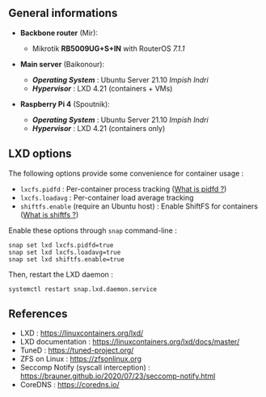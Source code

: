 ## General informations

* **Backbone router** (Mir):

  - Mikrotik **RB5009UG+S+IN** with RouterOS *7.1.1*

* **Main server** (Baikonour):

  - ***Operating System*** : Ubuntu Server 21.10 *Impish Indri*
  - ***Hypervisor*** : LXD 4.21 (containers + VMs)

* **Raspberry Pi 4** (Spoutnik):

  - ***Operating System*** : Ubuntu Server 21.10 *Impish Indri*
  - ***Hypervisor*** : LXD 4.21 (containers only)

## LXD options

The following options provide some convenience for container usage :

* `lxcfs.pidfd` : Per-container process tracking ([What is pidfd ?](https://kernel-recipes.org/en/2019/talks/pidfds-process-file-descriptors-on-linux/))
* `lxcfs.loadavg` : Per-container load average tracking
* `shiftfs.enable` (require an Ubuntu host) : Enable ShiftFS for containers ([What is shiftfs ?](https://discuss.linuxcontainers.org/t/trying-out-shiftfs/5155)) 

Enable these options through `snap` command-line :

  ```shell
  snap set lxd lxcfs.pidfd=true
  snap set lxd lxcfs.loadavg=true
  snap set lxd shiftfs.enable=true
  ```

Then, restart the LXD daemon :

  ```
  systemctl restart snap.lxd.daemon.service
  ```

## References

* LXD : https://linuxcontainers.org/lxd/
* LXD documentation : https://linuxcontainers.org/lxd/docs/master/
* TuneD : https://tuned-project.org/
* ZFS on Linux : https://zfsonlinux.org
* Seccomp Notify (syscall interception) : https://brauner.github.io/2020/07/23/seccomp-notify.html 
* CoreDNS : https://coredns.io/
